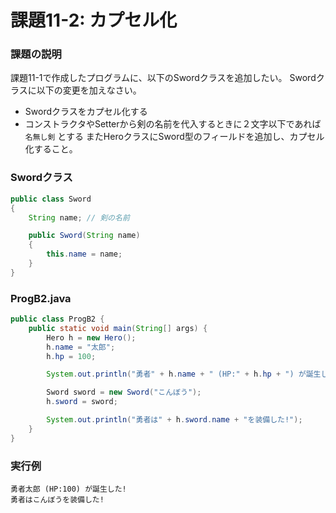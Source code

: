 # 課題11-2: カプセル化

### 課題の説明
課題11-1で作成したプログラムに、以下のSwordクラスを追加したい。
Swordクラスに以下の変更を加えなさい。
- Swordクラスをカプセル化する
- コンストラクタやSetterから剣の名前を代入するときに２文字以下であれば `名無し剣` とする
またHeroクラスにSword型のフィールドを追加し、カプセル化すること。

### Swordクラス
```java
public class Sword
{
    String name; // 剣の名前

    public Sword(String name)
    {
        this.name = name;
    }
}
```

### ProgB2.java
```java
public class ProgB2 {
    public static void main(String[] args) {
        Hero h = new Hero();
        h.name = "太郎";
        h.hp = 100;

        System.out.println("勇者" + h.name + " (HP:" + h.hp + ") が誕生した!");

        Sword sword = new Sword("こんぼう");
        h.sword = sword;

        System.out.println("勇者は" + h.sword.name + "を装備した!");
    }
}

```

### 実行例
```
勇者太郎 (HP:100) が誕生した!
勇者はこんぼうを装備した!
```